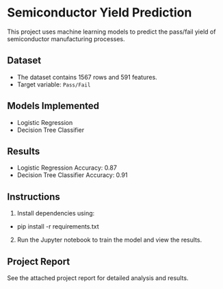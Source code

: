 # Semiconductor Yield Prediction

This project uses machine learning models to predict the pass/fail yield of semiconductor manufacturing processes.

## Dataset

- The dataset contains 1567 rows and 591 features.
- Target variable: `Pass/Fail`

## Models Implemented

- Logistic Regression
- Decision Tree Classifier

## Results

- Logistic Regression Accuracy: 0.87
- Decision Tree Classifier Accuracy: 0.91

## Instructions

1. Install dependencies using:
- pip install -r requirements.txt

2. Run the Jupyter notebook to train the model and view the results.

## Project Report
See the attached project report for detailed analysis and results.

